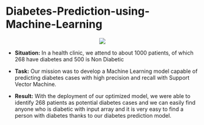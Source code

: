 # Diabetes-Prediction-using-Machine-Learning  ### 
<div align="center">

<img src="https://miro.medium.com/v2/resize:fit:720/format:webp/1*3xBqh5Df8qJj98VNi2GS0w.jpeg" />

</div>

- **Situation:** In a health clinic, we attend to about 1000 patients, of which 268 have diabetes and 500 is Non Diabetic
  
- **Task:** Our mission was to develop a Machine Learning model capable of predicting diabetes cases with high precision and recall with Support Vector Machine.

- **Result:** With the deployment of our optimized model, we were able to identify 268 patients as potential diabetes cases and we can easily find anyone who is 
 diabetic with input array and it is very easy to find a person with diabetes thanks to our diabetes prediction model.
